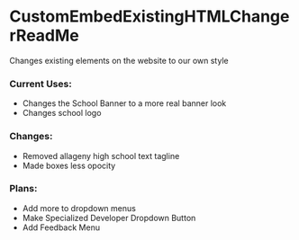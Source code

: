 # CustomEmbedExistingHTMLChangerReadMe

Changes existing elements on the website to our own style

### Current Uses:
- Changes the School Banner to a more real banner look
- Changes school logo

### Changes:
- Removed allageny high school text tagline
- Made boxes less opocity 

### Plans:
- Add more to dropdown menus
- Make Specialized Developer Dropdown Button
- Add Feedback Menu 
